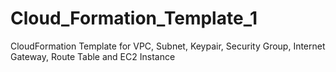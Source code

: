 # Cloud_Formation_Template_1
CloudFormation Template for VPC, Subnet, Keypair, Security Group, Internet Gateway, Route Table and EC2 Instance

